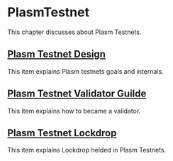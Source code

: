# PlasmTestnet

This chapter discusses about Plasm Testnets.

## [Plasm Testnet Design](designoverview.md)

This item explains Plasm testnets goals and internals.

## [Plasm Testnet Validator Guilde](validatorguide.md)

This item explains how to became a validator.

## [Plasm Testnet Lockdrop](https://github.com/Poggi-Luca/plasmdocs/tree/9deb1f24dd66503ab6ae59a566084a29bf4b2a57/PlasmTestnet/Lockdrop.md)

This item explains Lockdrop helded in Plasm Testnets.

